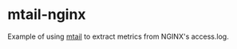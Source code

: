 # mtail-nginx

Example of using [mtail](https://github.com/google/mtail) to extract metrics from NGINX's access.log.  